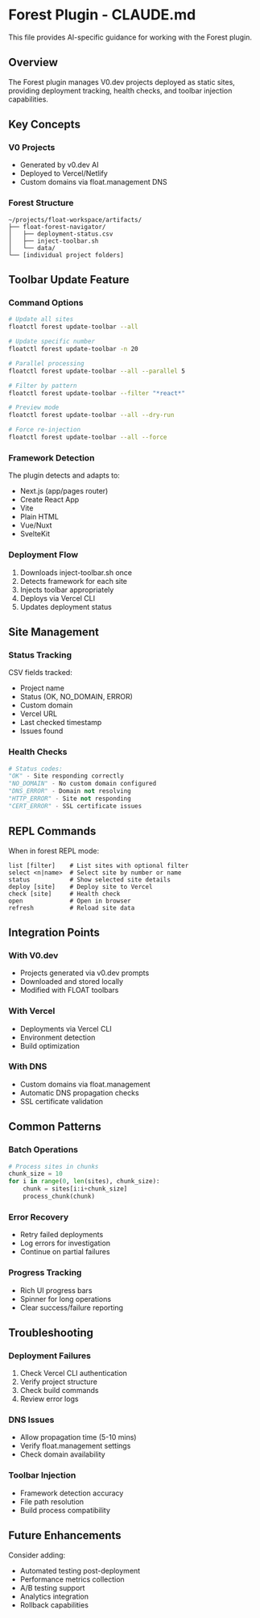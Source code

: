 # Forest Plugin - CLAUDE.md

This file provides AI-specific guidance for working with the Forest plugin.

## Overview

The Forest plugin manages V0.dev projects deployed as static sites, providing deployment tracking, health checks, and toolbar injection capabilities.

## Key Concepts

### V0 Projects
- Generated by v0.dev AI
- Deployed to Vercel/Netlify
- Custom domains via float.management DNS

### Forest Structure
```
~/projects/float-workspace/artifacts/
├── float-forest-navigator/
│   ├── deployment-status.csv
│   ├── inject-toolbar.sh
│   └── data/
└── [individual project folders]
```

## Toolbar Update Feature

### Command Options
```bash
# Update all sites
floatctl forest update-toolbar --all

# Update specific number
floatctl forest update-toolbar -n 20

# Parallel processing
floatctl forest update-toolbar --all --parallel 5

# Filter by pattern
floatctl forest update-toolbar --filter "*react*"

# Preview mode
floatctl forest update-toolbar --all --dry-run

# Force re-injection
floatctl forest update-toolbar --all --force
```

### Framework Detection
The plugin detects and adapts to:
- Next.js (app/pages router)
- Create React App
- Vite
- Plain HTML
- Vue/Nuxt
- SvelteKit

### Deployment Flow
1. Downloads inject-toolbar.sh once
2. Detects framework for each site
3. Injects toolbar appropriately
4. Deploys via Vercel CLI
5. Updates deployment status

## Site Management

### Status Tracking
CSV fields tracked:
- Project name
- Status (OK, NO_DOMAIN, ERROR)
- Custom domain
- Vercel URL
- Last checked timestamp
- Issues found

### Health Checks
```python
# Status codes:
"OK" - Site responding correctly
"NO_DOMAIN" - No custom domain configured
"DNS_ERROR" - Domain not resolving
"HTTP_ERROR" - Site not responding
"CERT_ERROR" - SSL certificate issues
```

## REPL Commands

When in forest REPL mode:
```
list [filter]    # List sites with optional filter
select <n|name>  # Select site by number or name
status           # Show selected site details  
deploy [site]    # Deploy site to Vercel
check [site]     # Health check
open             # Open in browser
refresh          # Reload site data
```

## Integration Points

### With V0.dev
- Projects generated via v0.dev prompts
- Downloaded and stored locally
- Modified with FLOAT toolbars

### With Vercel
- Deployments via Vercel CLI
- Environment detection
- Build optimization

### With DNS
- Custom domains via float.management
- Automatic DNS propagation checks
- SSL certificate validation

## Common Patterns

### Batch Operations
```python
# Process sites in chunks
chunk_size = 10
for i in range(0, len(sites), chunk_size):
    chunk = sites[i:i+chunk_size]
    process_chunk(chunk)
```

### Error Recovery
- Retry failed deployments
- Log errors for investigation
- Continue on partial failures

### Progress Tracking
- Rich UI progress bars
- Spinner for long operations
- Clear success/failure reporting

## Troubleshooting

### Deployment Failures
1. Check Vercel CLI authentication
2. Verify project structure
3. Check build commands
4. Review error logs

### DNS Issues
- Allow propagation time (5-10 mins)
- Verify float.management settings
- Check domain availability

### Toolbar Injection
- Framework detection accuracy
- File path resolution
- Build process compatibility

## Future Enhancements

Consider adding:
- Automated testing post-deployment
- Performance metrics collection
- A/B testing support
- Analytics integration
- Rollback capabilities